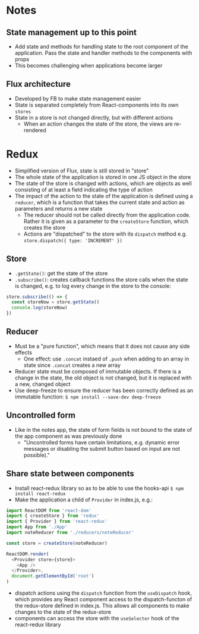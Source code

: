 # Notes

## State management up to this point
* Add state and methods for handling state to the root component of the application. Pass the state and handler methods to the components with props
* This becomes challenging when applications become larger

## Flux architecture 
* Developed by FB to make state management easier 
* State is separated completely from React-components into its own `stores`
* State in a store is not changed directly, but with different actions
  * When an action changes the state of the store, the views are re-rendered

# Redux
* Simplified version of Flux, state is still stored in "store"
* The whole state of the application is stored in one JS object in the store
* The state of the store is changed with actions, which are objects as well consisting of at least a field indicating the type of action
* The impact of the action to the state of the application is defined using a `reducer`, which is a function that takes the current state and action as parameters and returns a new state
  * The reducer should not be called directly from the application code. Rather it is given as a parameter to the  `createStore` function, which creates the store
  * Actions are "dispatched" to the store with its `dispatch` method e.g. `store.dispatch({ type: 'INCREMENT' })`

## Store
* `.getState()`: get the state of the store
* `.subscribe()`: creates callback functions the store calls when the state is changed, e.g. to log every change in the store to the console: 
```js
store.subscribe(() => {
  const storeNow = store.getState()
  console.log(storeNow)
})
```

## Reducer
* Must be a "pure function", which means that it does not cause any side effects
  * One effect: use `.concat` instaed of `.push` when adding to an array in state since `.concat` creates a new array
* Reducer state must be composed of immutable objects. If there is a change in the state, the old object is not changed, but it is replaced with a new, changed object
* Use deep-freeze to ensure the reducer has been correctly defined as an immutable function: `$ npm install --save-dev deep-freeze`

## Uncontrolled form
* Like in the notes app, the state of form fields is not bound to the state of the app component as was previously done
  * "Uncontrolled forms have certain limitations, e.g. dynamic error messages or disabling the submit button based on input are not possible)."

## Share state between components
* Install react-redux library so as to be able to use the hooks-api `$ npm install react-redux`
* Make the application a child of `Provider` in index.js, e.g.: 
```js
import ReactDOM from 'react-dom'
import { createStore } from 'redux'
import { Provider } from 'react-redux'
import App from './App'
import noteReducer from './reducers/noteReducer'

const store = createStore(noteReducer)

ReactDOM.render(
  <Provider store={store}>
    <App />
  </Provider>,
  document.getElementById('root')
)
```
* dispatch actions using the `dispatch` function from the `useDispatch` hook, which provides any React component access to the dispatch-functon of the redux-store defined in index.js. This allows all components to make changes to the state of the redux-store
* components can access the store with the `useSelector` hook of the react-redux library